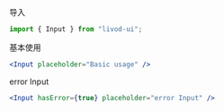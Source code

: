 导入

```js static
import { Input } from "livod-ui";
```

基本使用

```jsx
<Input placeholder="Basic usage" />
```

error Input

```jsx
<Input hasError={true} placeholder="error Input" />
```
